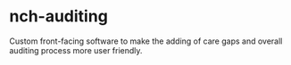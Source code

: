 # nch-auditing
Custom front-facing software to make the adding of care gaps and overall auditing process more user friendly.
